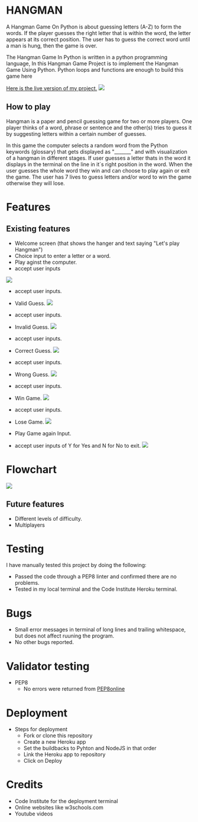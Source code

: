 # HANGMAN
A Hangman Game On Python is about guessing letters (A-Z) to form the words. If the player guesses the right letter that is within the word, the letter appears at its correct position. The user has to guess the correct word until a man is hung, then the game is over.

The Hangman Game In Python is written in a python programming language, In this Hangman Game Project is to implement the Hangman Game Using Python. Python loops and functions are enough to build this game here

[Here is the live version of my project.](https://hangman-python-keywords.herokuapp.com/)
![](assets/readme/MOCKUP.png)

## How to play
Hangman is a paper and pencil guessing game for two or more players. One player thinks of a word, phrase or sentence and the other(s) tries to guess it by suggesting letters within a certain number of guesses.

In this game the computer selects a random word from the Python keywords (glossary) that gets 
displayed as "_______" and with visualization of a hangman in different stages.
If user guesses a letter thats in the word it displays in the terminal on the line in it´s right position in the word.
When the user guesses the whole word they win and can choose to play again or exit the game.
The user has 7 lives to guess letters and/or word to win the game otherwise they will lose.

# Features
## Existing features
  * Welcome screen (that shows the hanger and text saying "Let's play Hangman")
  * Choice input to enter a letter or a word.
  * Play aginst the computer.
  * accept user inputs

![](assets/readme/welcome.png)

  * accept user inputs.
  * Valid Guess.
![](assets/readme/validGuess.png)

  * accept user inputs.
  * Invalid Guess.
  ![](assets/readme/invalidGuess.png)

  * accept user inputs.
  * Correct Guess.
  ![](assets/readme/correctGuess.png)

  * accept user inputs.
  * Wrong Guess.
  ![](assets/readme/wrongGuess.png) 

  * accept user inputs.
  * Win Game.
  ![](assets/readme/winGame.png)

  * accept user inputs.
  * Lose Game.
  ![](assets/readme/loseGame.png)

  * Play Game again Input.
  * accept user inputs of Y for Yes and N for No to exit.
  ![](assets/readme/playAgain.png)


# Flowchart
![](assets/readme/Flowchart.png)

## Future features
  * Different levels of difficulty.
  * Multiplayers

# Testing
I have manually tested this project by doing the following:
  * Passed the code through a PEP8 linter and confirmed there are no problems.
  * Tested in my local terminal and the Code Institute Heroku terminal.

# Bugs
  * Small error messages in terminal of long lines and trailing whitespace, but does not affect ruuning the program.
  * No other bugs reported.

# Validator testing
  * PEP8 
    * No errors were returned from [PEP8online](http://pep8online.com/)

# Deployment
  * Steps for deployment
    * Fork or clone this repository
    * Create a new Heroku app
    * Set the buildbacks to Pyhton and NodeJS in that order
    * Link the Heroku app to repository
    * Click on Deploy

# Credits
  * Code Institute for the deployment terminal
  * Online websites like w3schools.com
  * Youtube videos